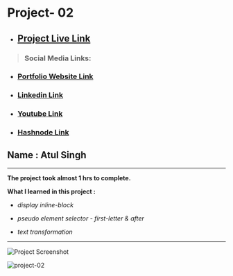 # Project- 02

- ## [ Project Live Link](https://fsjs2-20th-nov-project-02.netlify.app/)

> ### Social Media Links:

- ### [Portfolio Website Link](https://www.findcoder.io/u/atulsinghatul)
- ### [Linkedin Link](https://www.linkedin.com/in/atul-singh-082529249/)
- ### [Youtube Link](https://www.youtube.com/channel/UCBNc9Vs9mAFxnAKjzWRqDFQ)
- ### [Hashnode Link](https://atulsinghatul.hashnode.dev/)

## Name : Atul Singh

---

**The project took almost 1 hrs to complete.**

**What I learned in this project :**

- _display inline-block_

- _pseudo element selector - first-letter & after_

- _text transformation_

---

![Project Screenshot](https://img.shields.io/badge/LiveClass-Project--2-purple)


![project-02](https://user-images.githubusercontent.com/112545072/210521084-a29f7d32-1636-4b5b-b90f-bebb61964ca8.png)
